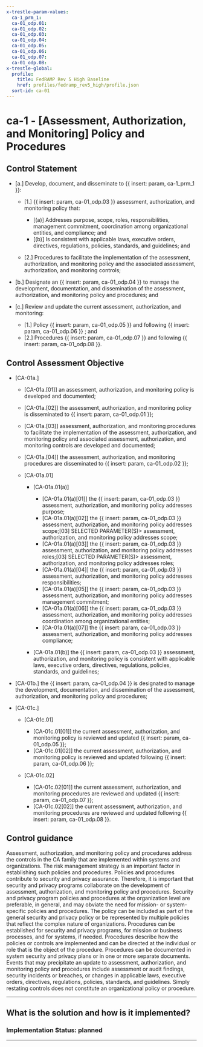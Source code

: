 ```yaml
---
x-trestle-param-values:
  ca-1_prm_1:
  ca-01_odp.01:
  ca-01_odp.02:
  ca-01_odp.03:
  ca-01_odp.04:
  ca-01_odp.05:
  ca-01_odp.06:
  ca-01_odp.07:
  ca-01_odp.08:
x-trestle-global:
  profile:
    title: FedRAMP Rev 5 High Baseline
    href: profiles/fedramp_rev5_high/profile.json
  sort-id: ca-01
---
```


# ca-1 - \[Assessment, Authorization, and Monitoring\] Policy and Procedures

## Control Statement

- \[a.\] Develop, document, and disseminate to {{ insert: param, ca-1_prm_1 }}:

  - \[1.\] {{ insert: param, ca-01_odp.03 }} assessment, authorization, and monitoring policy that:

    - \[(a)\] Addresses purpose, scope, roles, responsibilities, management commitment, coordination among organizational entities, and compliance; and
    - \[(b)\] Is consistent with applicable laws, executive orders, directives, regulations, policies, standards, and guidelines; and

  - \[2.\] Procedures to facilitate the implementation of the assessment, authorization, and monitoring policy and the associated assessment, authorization, and monitoring controls;

- \[b.\] Designate an {{ insert: param, ca-01_odp.04 }} to manage the development, documentation, and dissemination of the assessment, authorization, and monitoring policy and procedures; and

- \[c.\] Review and update the current assessment, authorization, and monitoring:

  - \[1.\] Policy {{ insert: param, ca-01_odp.05 }} and following {{ insert: param, ca-01_odp.06 }} ; and
  - \[2.\] Procedures {{ insert: param, ca-01_odp.07 }} and following {{ insert: param, ca-01_odp.08 }}.

## Control Assessment Objective

- \[CA-01a.\]

  - \[CA-01a.[01]\] an assessment, authorization, and monitoring policy is developed and documented;
  - \[CA-01a.[02]\] the assessment, authorization, and monitoring policy is disseminated to {{ insert: param, ca-01_odp.01 }};
  - \[CA-01a.[03]\] assessment, authorization, and monitoring procedures to facilitate the implementation of the assessment, authorization, and monitoring policy and associated assessment, authorization, and monitoring controls are developed and documented;
  - \[CA-01a.[04]\] the assessment, authorization, and monitoring procedures are disseminated to {{ insert: param, ca-01_odp.02 }};
  - \[CA-01a.01\]

    - \[CA-01a.01(a)\]

      - \[CA-01a.01(a)[01]\] the {{ insert: param, ca-01_odp.03 }} assessment, authorization, and monitoring policy addresses purpose;
      - \[CA-01a.01(a)[02]\] the {{ insert: param, ca-01_odp.03 }} assessment, authorization, and monitoring policy addresses scope;[03] SELECTED PARAMETER(S)> assessment, authorization, and monitoring policy addresses scope;
      - \[CA-01a.01(a)[03]\] the {{ insert: param, ca-01_odp.03 }} assessment, authorization, and monitoring policy addresses roles;[03] SELECTED PARAMETER(S)> assessment, authorization, and monitoring policy addresses roles;
      - \[CA-01a.01(a)[04]\] the {{ insert: param, ca-01_odp.03 }} assessment, authorization, and monitoring policy addresses responsibilities;
      - \[CA-01a.01(a)[05]\] the {{ insert: param, ca-01_odp.03 }} assessment, authorization, and monitoring policy addresses management commitment;
      - \[CA-01a.01(a)[06]\] the {{ insert: param, ca-01_odp.03 }} assessment, authorization, and monitoring policy addresses coordination among organizational entities;
      - \[CA-01a.01(a)[07]\] the {{ insert: param, ca-01_odp.03 }} assessment, authorization, and monitoring policy addresses compliance;

    - \[CA-01a.01(b)\] the {{ insert: param, ca-01_odp.03 }} assessment, authorization, and monitoring policy is consistent with applicable laws, executive orders, directives, regulations, policies, standards, and guidelines;

- \[CA-01b.\] the {{ insert: param, ca-01_odp.04 }} is designated to manage the development, documentation, and dissemination of the assessment, authorization, and monitoring policy and procedures;

- \[CA-01c.\]

  - \[CA-01c.01\]

    - \[CA-01c.01[01]\] the current assessment, authorization, and monitoring policy is reviewed and updated {{ insert: param, ca-01_odp.05 }}; 
    - \[CA-01c.01[02]\] the current assessment, authorization, and monitoring policy is reviewed and updated following {{ insert: param, ca-01_odp.06 }};

  - \[CA-01c.02\]

    - \[CA-01c.02[01]\] the current assessment, authorization, and monitoring procedures are reviewed and updated {{ insert: param, ca-01_odp.07 }}; 
    - \[CA-01c.02[02]\] the current assessment, authorization, and monitoring procedures are reviewed and updated following {{ insert: param, ca-01_odp.08 }}.

## Control guidance

Assessment, authorization, and monitoring policy and procedures address the controls in the CA family that are implemented within systems and organizations. The risk management strategy is an important factor in establishing such policies and procedures. Policies and procedures contribute to security and privacy assurance. Therefore, it is important that security and privacy programs collaborate on the development of assessment, authorization, and monitoring policy and procedures. Security and privacy program policies and procedures at the organization level are preferable, in general, and may obviate the need for mission- or system-specific policies and procedures. The policy can be included as part of the general security and privacy policy or be represented by multiple policies that reflect the complex nature of organizations. Procedures can be established for security and privacy programs, for mission or business processes, and for systems, if needed. Procedures describe how the policies or controls are implemented and can be directed at the individual or role that is the object of the procedure. Procedures can be documented in system security and privacy plans or in one or more separate documents. Events that may precipitate an update to assessment, authorization, and monitoring policy and procedures include assessment or audit findings, security incidents or breaches, or changes in applicable laws, executive orders, directives, regulations, policies, standards, and guidelines. Simply restating controls does not constitute an organizational policy or procedure.

______________________________________________________________________

## What is the solution and how is it implemented?

<!-- For implementation status enter one of: implemented, partial, planned, alternative, not-applicable -->

<!-- Note that the list of rules under ### Rules: is read-only and changes will not be captured after assembly to JSON -->
<!-- Add control implementation description here for control: ca-1 -->

### Implementation Status: planned

______________________________________________________________________
